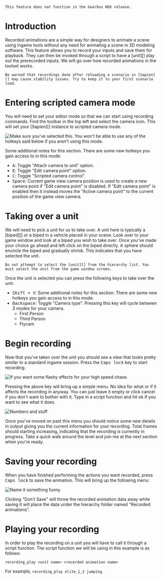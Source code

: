 ```.alert danger
This feature does not function in the Gearbox HEK release.
```
# Introduction
Recorded animations are a simple way for designers to animate a scene using ingame tools without any need for animating a scene in 3D modeling software. This feature allows you to record your inputs and save them for playback. They can then be invoked through a script to have a [unit][] play out the prerecorded inputs. We will go over how recorded animations in the toolset works.

```.alert danger
Be warned that recordings done after reloading a scenario in [Sapien][] may cause stability issues. Try to keep it to your first scenario load.
```

# Entering scripted camera mode
You will need to set your editor mode so that we can start using recording commands. Find the toolbar in the top left and select the camera icon. This will set your [Sapien][] instance to scripted camera mode.

![](A.png "Make sure you've selected this. You won't be able to use any of the hotkeys said below if you aren't using this mode.")

Some additional notes for this section. There are some new hotkeys you gain access to in this mode:

* <kbd>A</kbd>: Toggle "Attach camera to unit" option.
* <kbd>E</kbd>: Toggle "Edit camera point" option.
* <kbd>C</kbd>: Toggle "Scripted camera control".
* <kbd>Space</kbd>: Current game view camera position is used to create a new camera point if "Edit camera point" is disabled. If "Edit camera point" is enabled then it instead moves the "Active camera point" to the current position of the game view camera.

# Taking over a unit
We will need to pick a unit for us to take over. A unit here is typically a [biped][] or a biped in a vehicle placed in your scene. Look over to your game window and look at a biped you wish to take over. Once you've made your choice go ahead and left click on the biped directly. A sphere should encircle the biped and gradually shrink. This indicates that you have selected the unit.

```.alert danger
Do not attempt to select the [unit][] from the hierarchy list. You must select the unit from the game window screen.
```

Once the unit is selected you can press the following keys to take over the unit:

* <kbd>Shift + V</kbd>: Some additional notes for this section. There are some new hotkeys you gain access to in this mode.
* <kbd>Backspace</kbd>: Toggle "Camera type". Pressing this key will cycle between 3 modes for your camera.
	* First Person
	* Third Person
	* Flycam

# Begin recording
Now that you've taken over the unit you should see a view that looks pretty similar to a standard ingame session. Press the <kbd>Caps lock</kbd> key to start recording.

![](B.png "If you want some flashy effects for your high speed chase.")

Pressing the above key will bring up a simple menu. No idea for what or if it affects the recording in anyway. You can just leave it empty or click cancel if you don't want to bother with it. Type in a script function and hit ok if you want to see what it does.

![](C.png "Numbers and stuff")

Once you've moved on past this menu you should notice some new details in output giving you the current information for your recording. Total frames should starting increasing, indicating that the recording is currently in progress. Take a quick walk around the level and join me at the next section when you're ready.

# Saving your recording
When you have finished performing the actions you want recorded, press <kbd>Caps lock</kbd> to save the animation. This will bring up the following menu:

![](D.png "Name it something funny")

Clicking "Don't Save" will throw the recorded animation data away while saving it will place the data under the hierarchy folder named "Recorded animations".

# Playing your recording
In order to play the recording on a unit you will have to call it through a script function. The script function we will be using in this example is as follows:

```console
recording_play <unit name> <recorded animation name>
```
For example, `recording_play elite_1_2 jumping`.
